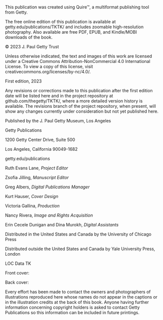 This publication was created using Quire™, a multiformat publishing tool from Getty.

The free online edition of this publication is available at getty.edu/publications/TKTK/ and includes zoomable high-resolution photography. Also available are free PDF, EPUB, and Kindle/MOBI downloads of the book.

© 2023 J. Paul Getty Trust

Unless otherwise indicated, the text and images of this work are licensed under a Creative Commons Attribution-NonCommercial 4.0 International License. To view a copy of this license, visit creativecommons.org/licenses/by-nc/4.0/.

First edition, 2023

Any revisions or corrections made to this publication after the first edition date will be listed here and in the project repository at github.com/thegetty/TKTK/, where a more detailed version history is available. The revisions branch of the project repository, when present, will show any changes currently under consideration but not yet published here.

Published by the J. Paul Getty Museum, Los Angeles

Getty Publications

1200 Getty Center Drive, Suite 500

Los Angeles, California 90049-1682

getty.edu/publications

Ruth Evans Lane, *Project Editor*

Zsofia Jilling, *Manuscript Editor*

Greg Albers, *Digital Publications Manager*

Kurt Hauser, *Cover Design*

Victoria Gallina, *Production*

Nancy Rivera, *Image and Rights Acquisition*

Erin Cecele Dunigan and Dina Murokh, *Digital Assistants*

Distributed in the United States and Canada by the University of Chicago Press

Distributed outside the United States and Canada by Yale University Press, London

LOC Data TK

Front cover:

Back cover:

Every effort has been made to contact the owners and photographers of illustrations reproduced here whose names do not appear in the captions or in the illustration credits at the back of this book. Anyone having further information concerning copyright holders is asked to contact Getty Publications so this information can be included in future printings.
